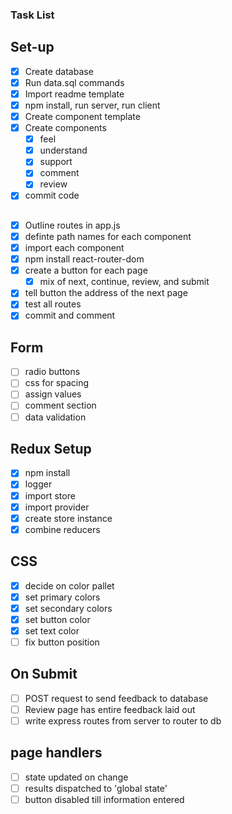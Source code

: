 ### Task List ###

## Set-up ##

- [x] Create database
- [x] Run data.sql commands
- [x] Import readme template
- [x] npm install, run server, run client
- [x] Create component template
- [x] Create components 
    - [x] feel
    - [x] understand
    - [x] support
    - [x] comment
    - [x] review
- [x] commit code

## <Routes /> ##
- [x] Outline routes in app.js
- [x] definte path names for each component
- [x] import each component
- [x] npm install react-router-dom
- [x] create a button for each page
    - [x] mix of next, continue, review, and submit
- [x] tell button the address of the next page
- [x] test all routes
- [x] commit and comment

## Form ##
- [ ] radio buttons
- [ ] css for spacing
- [ ] assign values
- [ ] comment section 
- [ ] data validation

## Redux Setup ##
- [x] npm install
- [x] logger
- [x] import store
- [x] import provider
- [x] create store instance
- [x] combine reducers

## CSS ##
- [x] decide on color pallet
- [x] set primary colors
- [x] set secondary colors
- [x] set button color
- [x] set text color
- [ ] fix button position

## On Submit ##
- [ ] POST request to send feedback to database
- [ ] Review page has entire feedback laid out
- [ ] write express routes from server to router to db

## page handlers ##
- [ ] state updated on change
- [ ] results dispatched to 'global state'
- [ ] button disabled till information entered 

